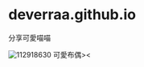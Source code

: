 # deverraa.github.io
分享可愛喵喵

![112918630](https://user-images.githubusercontent.com/112918630/196330449-de1cfa10-ea1d-4d6e-bb50-3b91c78554bf.jpg)
可愛布偶><
